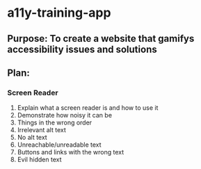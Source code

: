 # a11y-training-app

## Purpose: To create a website that gamifys accessibility issues and solutions

## Plan:

### Screen Reader
1. Explain what a screen reader is and how to use it
2. Demonstrate how noisy it can be
3. Things in the wrong order
4. Irrelevant alt text
5. No alt text
6. Unreachable/unreadable text
7. Buttons and links with the wrong text
8. Evil hidden text
